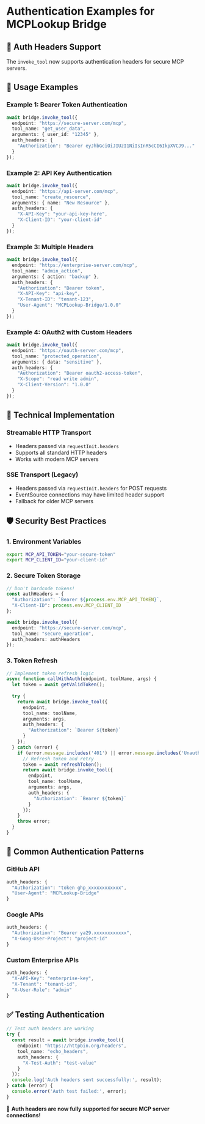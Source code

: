 # Authentication Examples for MCPLookup Bridge

## 🔐 Auth Headers Support

The `invoke_tool` now supports authentication headers for secure MCP servers.

## 🚀 Usage Examples

### Example 1: Bearer Token Authentication

```typescript
await bridge.invoke_tool({
  endpoint: "https://secure-server.com/mcp",
  tool_name: "get_user_data",
  arguments: { user_id: "12345" },
  auth_headers: {
    "Authorization": "Bearer eyJhbGciOiJIUzI1NiIsInR5cCI6IkpXVCJ9..."
  }
});
```

### Example 2: API Key Authentication

```typescript
await bridge.invoke_tool({
  endpoint: "https://api-server.com/mcp",
  tool_name: "create_resource",
  arguments: { name: "New Resource" },
  auth_headers: {
    "X-API-Key": "your-api-key-here",
    "X-Client-ID": "your-client-id"
  }
});
```

### Example 3: Multiple Headers

```typescript
await bridge.invoke_tool({
  endpoint: "https://enterprise-server.com/mcp",
  tool_name: "admin_action",
  arguments: { action: "backup" },
  auth_headers: {
    "Authorization": "Bearer token",
    "X-API-Key": "api-key",
    "X-Tenant-ID": "tenant-123",
    "User-Agent": "MCPLookup-Bridge/1.0.0"
  }
});
```

### Example 4: OAuth2 with Custom Headers

```typescript
await bridge.invoke_tool({
  endpoint: "https://oauth-server.com/mcp",
  tool_name: "protected_operation",
  arguments: { data: "sensitive" },
  auth_headers: {
    "Authorization": "Bearer oauth2-access-token",
    "X-Scope": "read write admin",
    "X-Client-Version": "1.0.0"
  }
});
```

## 🔧 Technical Implementation

### Streamable HTTP Transport
- Headers passed via `requestInit.headers`
- Supports all standard HTTP headers
- Works with modern MCP servers

### SSE Transport (Legacy)
- Headers passed via `requestInit.headers` for POST requests
- EventSource connections may have limited header support
- Fallback for older MCP servers

## 🛡️ Security Best Practices

### 1. Environment Variables
```bash
export MCP_API_TOKEN="your-secure-token"
export MCP_CLIENT_ID="your-client-id"
```

### 2. Secure Token Storage
```typescript
// Don't hardcode tokens!
const authHeaders = {
  "Authorization": `Bearer ${process.env.MCP_API_TOKEN}`,
  "X-Client-ID": process.env.MCP_CLIENT_ID
};

await bridge.invoke_tool({
  endpoint: "https://secure-server.com/mcp",
  tool_name: "secure_operation",
  auth_headers: authHeaders
});
```

### 3. Token Refresh
```typescript
// Implement token refresh logic
async function callWithAuth(endpoint, toolName, args) {
  let token = await getValidToken();
  
  try {
    return await bridge.invoke_tool({
      endpoint,
      tool_name: toolName,
      arguments: args,
      auth_headers: {
        "Authorization": `Bearer ${token}`
      }
    });
  } catch (error) {
    if (error.message.includes('401') || error.message.includes('Unauthorized')) {
      // Refresh token and retry
      token = await refreshToken();
      return await bridge.invoke_tool({
        endpoint,
        tool_name: toolName,
        arguments: args,
        auth_headers: {
          "Authorization": `Bearer ${token}`
        }
      });
    }
    throw error;
  }
}
```

## 🎯 Common Authentication Patterns

### GitHub API
```typescript
auth_headers: {
  "Authorization": "token ghp_xxxxxxxxxxxx",
  "User-Agent": "MCPLookup-Bridge"
}
```

### Google APIs
```typescript
auth_headers: {
  "Authorization": "Bearer ya29.xxxxxxxxxxxx",
  "X-Goog-User-Project": "project-id"
}
```

### Custom Enterprise APIs
```typescript
auth_headers: {
  "X-API-Key": "enterprise-key",
  "X-Tenant": "tenant-id",
  "X-User-Role": "admin"
}
```

## ✅ Testing Authentication

```typescript
// Test auth headers are working
try {
  const result = await bridge.invoke_tool({
    endpoint: "https://httpbin.org/headers",
    tool_name: "echo_headers",
    auth_headers: {
      "X-Test-Auth": "test-value"
    }
  });
  console.log('Auth headers sent successfully:', result);
} catch (error) {
  console.error('Auth test failed:', error);
}
```

🔐 **Auth headers are now fully supported for secure MCP server connections!**
